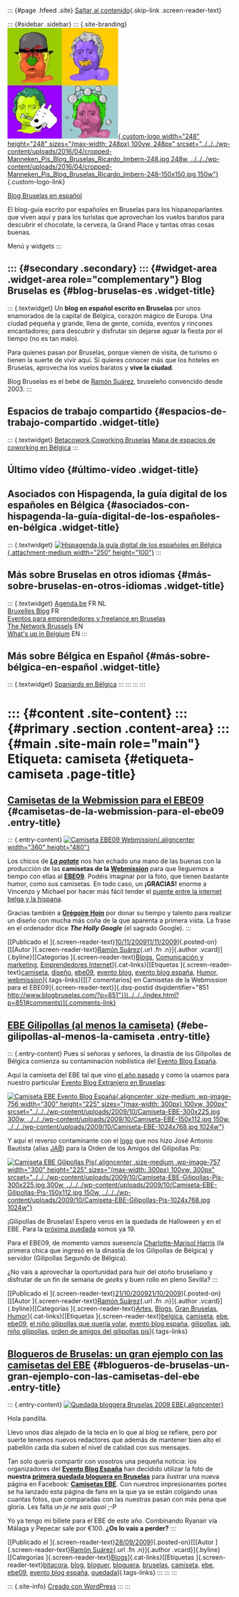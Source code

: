::: {#page .hfeed .site}
[Saltar al contenido](index.html#content){.skip-link
.screen-reader-text}

::: {#sidebar .sidebar}
::: {.site-branding}
[![](../../../wp-content/uploads/2016/04/cropped-Manneken_Pis_Blog_Bruselas_Ricardo_Imbern-248.jpg){.custom-logo
width="248" height="248" sizes="(max-width: 248px) 100vw, 248px"
srcset="../../../wp-content/uploads/2016/04/cropped-Manneken_Pis_Blog_Bruselas_Ricardo_Imbern-248.jpg 248w, ../../../wp-content/uploads/2016/04/cropped-Manneken_Pis_Blog_Bruselas_Ricardo_Imbern-248-150x150.jpg 150w"}](../../../index.html){.custom-logo-link}

[Blog Bruselas en español](../../../index.html)

El blog-guía escrito por españoles en Bruselas para los hispanoparlantes
que viven aquí y para los turistas que aprovechan los vuelos baratos
para descubrir el chocolate, la cerveza, la Grand Place y tantas otras
cosas buenas.

Menú y widgets
:::

::: {#secondary .secondary}
::: {#widget-area .widget-area role="complementary"}
Blog Bruselas es {#blog-bruselas-es .widget-title}
----------------

::: {.textwidget}
Un **blog en español escrito en Bruselas** por unos enamorados de la
capital de Bélgica, corazón mágico de Europa. Una ciudad pequeña y
grande, llena de gente, comida, eventos y rincones encantadores; para
descubrir y disfrutar sin dejarse aguar la fiesta por el tiempo (no es
tan malo).

Para quienes pasan por Bruselas, porque vienen de visita, de turismo o
tienen la suerte de vivir aquí. Sí quieres conocer más que los hoteles
en Bruselas, aprovecha los vuelos baratos y **vive la ciudad**.

Blog Bruselas es el bebé de [Ramón Suárez](http://www.ramonsuarez.com),
bruseleño convencido desde 2003.
:::

Espacios de trabajo compartido {#espacios-de-trabajo-compartido .widget-title}
------------------------------

::: {.textwidget}
[Betacowork Coworking Bruselas](http://www.betacowork.com) [Mapa de
espacios de coworking en Bélgica](http://coworkingbelgium.com)
:::

Último vídeo {#último-vídeo .widget-title}
------------

Asociados con Hispagenda, la guía digital de los españoles en Bélgica {#asociados-con-hispagenda-la-guía-digital-de-los-españoles-en-bélgica .widget-title}
---------------------------------------------------------------------

::: {.textwidget}
[![Hispagenda,la guía digital de los españoles en
Bélgica](../../../wp-content/uploads/2010/04/Hispagenda-250px.gif "Hispagenda, la guía digital de los españoles en Bélgica"){.attachment-medium
width="250" height="100"}](http://www.hispagenda.com)
:::

Más sobre Bruselas en otros idiomas {#más-sobre-bruselas-en-otros-idiomas .widget-title}
-----------------------------------

::: {.textwidget}
[Agenda.be](http://www.agenda.be) FR NL\
[Bruxelles Blog](http://www.bxlblog.be/) FR\
[Eventos para emprendedores y freelance en
Bruselas](http://www.betacowork.com/events/)\
[The Network
Brussels](http://groups.yahoo.com/group/TheNetworkBrussels/) EN\
[What\'s up in Belgium](http://www.whatsupin.be/) EN
:::

Más sobre Bélgica en Español {#más-sobre-bélgica-en-español .widget-title}
----------------------------

::: {.textwidget}
[Spaniards en Bélgica](http://www.spaniards.es/paises/belgica)
:::
:::
:::
:::

::: {#content .site-content}
::: {#primary .section .content-area}
::: {#main .site-main role="main"}
Etiqueta: camiseta {#etiqueta-camiseta .page-title}
==================

[Camisetas de la Webmission para el EBE09](../../../index.html?p=851) {#camisetas-de-la-webmission-para-el-ebe09 .entry-title}
---------------------------------------------------------------------

::: {.entry-content}
[![](http://cdn.shopify.com/s/files/1/0033/1862/products/webmission_large.jpg?1257861581 "Camiseta EBE09 Webmission "){.aligncenter
width="360"
height="480"}](http://www.lapatate.be/products/t-shirt-webmission)

Los chicos de [***La
patate***](http://www.lapatate.be/products/t-shirt-webmission "Camisteas cachondas y muy belgas La Patete")
nos han echado una mano de las buenas con la producción de las
**camisetas de la
[Webmission](http://wiki.webmission.be/ebe09 "La misión sagrada belga a la conversión del EBE09")**
para que lleguemos a tiempo con ellas al
**[EBE09](http://www.eventoblog.com "Evento Blog España")**. Podéis
imaginar por la foto, que tienen bastante humor, como sus camisetas. En
todo caso, un **¡GRACIAS!** enorme a Vincenzo y Michael por hacer más
fácil tender el [puente entre la internet belga y la
hispana](http://www.blogbruselas.com/2009/10/ebe09-el-enlace-espana-europa.html "EBE09: el enlace España Europa").

Gracias también a **[Grégoire
Hoin](http://www.gregone.com/ "Grègoire es un diseñador con talento y además bien majo")**
por donar su tiempo y talento para realizar un diseño con mucha más coña
de la que aparenta a primera vista. La frase en el ordenador dice ***The
Holly Google*** (el sagrado Google).
:::

[[Publicado el
]{.screen-reader-text}[10/11/200911/11/2009](../../../index.html?p=851)]{.posted-on}[[[Autor
]{.screen-reader-text}[Ramón
Suárez](../../2010/04/30/index.html?author=2){.url .fn .n}]{.author
.vcard}]{.byline}[[Categorías
]{.screen-reader-text}[Blogs](../../category/blogs/index.html),
[Comunicación y
marketing](../../category/comunicacion-y-marketing/index.html),
[Emprendedores
Internet](../../category/emprendedores-internet/index.html)]{.cat-links}[[Etiquetas
]{.screen-reader-text}[camiseta](index.html),
[diseño](../diseno/index.html), [ebe09](../ebe09/index.html), [evento
blog](../evento-blog/index.html), [evento blog
españa](../evento-blog-espana/index.html), [Humor](../humor/index.html),
[webmission](../webmission/index.html)]{.tags-links}[[[7 comentarios[ en
Camisetas de la Webmission para el
EBE09]{.screen-reader-text}]{.dsq-postid
dsqidentifier="851 http://www.blogbruselas.com/?p=851"}](../../../index.html?p=851#comments)]{.comments-link}

[EBE Gilipollas (al menos la camiseta)](../../../index.html?p=755) {#ebe-gilipollas-al-menos-la-camiseta .entry-title}
------------------------------------------------------------------

::: {.entry-content}
Pues sí señoras y señores, la dinastía de los Gilipollas de Bélgica
comienza su contaminación nobilística del [Evento Blog
España](http://www.eventoblog.com "La cita de la internet participativa en español").

Aquí la camiseta del EBE tal que vino [el año
pasado](http://www.blogbruselas.com/2008/11/evento-blog-08-la-conexin-bruselas.html "EBE08, el descubrimiento")
y como la usamos para nuestro particular [Evento Blog Extranjero en
Bruselas](http://www.blogbruselas.com/2009/03/cronica-de-una-quedada-anunciada.html "Cronica de la quedada en Bruselas"):

[![Camiseta EBE Evento Blog
España](../../../wp-content/uploads/2009/10/Camiseta-EBE-300x225.jpg "Camiseta EBE Evento Blog España"){.aligncenter
.size-medium .wp-image-756 width="300" height="225"
sizes="(max-width: 300px) 100vw, 300px"
srcset="../../../wp-content/uploads/2009/10/Camiseta-EBE-300x225.jpg 300w, ../../../wp-content/uploads/2009/10/Camiseta-EBE-150x112.jpg 150w, ../../../wp-content/uploads/2009/10/Camiseta-EBE-1024x768.jpg 1024w"}](http://www.eventoblog.com)

Y aquí el reverso contaminante con el
[logo](http://www.blogbruselas.com/2009/02/logo-gilipollista-gracias-jab.html "Logo de la Orden de Amigos del Gilipollas Pis")
que nos hizo José Antonio Bautista (alias
[JAB](http://jabcomics.com/ "Humor y arte gilipollas de la mano de JAB "))
para la Orden de los Amigos del Gilipollas Pis:

[![Camiseta EBE Gilipollas
Pis](../../../wp-content/uploads/2009/10/Camiseta-EBE-Gilipollas-Pis-300x225.jpg "Camiseta EBE Gilipollas Pis"){.aligncenter
.size-medium .wp-image-757 width="300" height="225"
sizes="(max-width: 300px) 100vw, 300px"
srcset="../../../wp-content/uploads/2009/10/Camiseta-EBE-Gilipollas-Pis-300x225.jpg 300w, ../../../wp-content/uploads/2009/10/Camiseta-EBE-Gilipollas-Pis-150x112.jpg 150w, ../../../wp-content/uploads/2009/10/Camiseta-EBE-Gilipollas-Pis-1024x768.jpg 1024w"}](../../../wp-content/uploads/2009/10/Camiseta-EBE-Gilipollas-Pis.JPG)

¡Gilipollas de Bruselas! Espero veros en la quedada de Halloween y en el
EBE. Para la [próxima
quedada](http://quedadabruselas3.eventbrite.com/ "La noche de los bloggers vivientes")
somos ya 19.

Para el EBE09, de momento vamos suesencia [Charlotte-Marisol
Harris](http://palomasenlaquinta.blogspot.com/ "Palomas en la quinta")
(la primera chica que ingresó en la dinastía de los Gilipollas de
Bélgica) y servidor (Gilipollas Segundo de Bélgica).

¿No vais a aprovechar la oportunidad para huir del otoño bruseliano y
disfrutar de un fin de semana de *geeks* y buen rollo en pleno Sevilla?
:::

[[Publicado el
]{.screen-reader-text}[21/10/200921/10/2009](../../../index.html?p=755)]{.posted-on}[[[Autor
]{.screen-reader-text}[Ramón
Suárez](../../2010/04/30/index.html?author=2){.url .fn .n}]{.author
.vcard}]{.byline}[[Categorías
]{.screen-reader-text}[Artes](../../category/artes/index.html),
[Blogs](../../category/blogs/index.html), [Gran
Bruselas](../../category/gran-bruselas/index.html),
[Humor](../../category/humor/index.html)]{.cat-links}[[Etiquetas
]{.screen-reader-text}[belgica](../belgica/index.html),
[camiseta](index.html), [ebe](../ebe/index.html),
[ebe09](../ebe09/index.html), [el niño gilipollas que quería
volar](../el-nino-gilipollas-que-queria-volar/index.html), [evento blog
españa](../evento-blog-espana/index.html),
[gilipollas](../gilipollas/index.html), [jab](../jab/index.html), [niño
gilipollas](../nino-gilipollas/index.html), [orden de amigos del
gilipollas
pis](../orden-de-amigos-del-gilipollas-pis/index.html)]{.tags-links}

[Blogueros de Bruselas: un gran ejemplo con las camisetas del EBE](../../../index.html?p=659) {#blogueros-de-bruselas-un-gran-ejemplo-con-las-camisetas-del-ebe .entry-title}
---------------------------------------------------------------------------------------------

::: {.entry-content}
[![Quedada bloggera Bruselas 2009
EBE](http://lh6.ggpht.com/_m9ESRqvSnjc/Sb0O4Y8f9zI/AAAAAAAACDQ/cfuR7FaJWU8/s400/Evento%20Blog%20Espa%C3%B1a%20Extranjero%20Bruselas.JPG){.aligncenter}](http://www.blogbruselas.com/2009/03/cronica-de-una-quedada-anunciada.html "Así nos lo pasamos de bien en la primera quedada")

Hola pandilla.

Llevo unos días alejado de la tecla en lo que al blog se refiere, pero
por suerte tenemos nuevos redactores que además de mantener bien alto el
pabellón cada día suben el nivel de calidad con sus mensajes.

Tan solo quería compartir con vosotros una pequeña noticia: los
organizadores del **[Evento Blog
España](http://www.eventoblog.com "EBE09")** han decidido utilizar la
foto de **nuestra [primera quedada bloguera en
Bruselas](http://www.blogbruselas.com/2009/03/cronica-de-una-quedada-anunciada.html "Crónica de la quedada bloguera en Bruselas. ")**
para ilustrar una nueva página en Facebook: **[Camisetas
EBE](http://www.facebook.com/home.php#/group.php?gid=153214485571&ref=ts "Camisetas del EBE en Facebook")**.
Con nuestros impresionantes portes se ha lanzado esta página de fans en
la que ya se están colgando unas cuantas fotos, que comparadas con las
nuestras pasan con más pena que gloria. Les falta un *je ne sais quoi*
;-P

Yo ya tengo mi billete para el EBE de este año. Combinando Ryanair vía
Málaga y Pepecar sale por €100. **¿Os lo vais a perder?**
:::

[[Publicado el
]{.screen-reader-text}[28/09/2009](../../../index.html?p=659)]{.posted-on}[[[Autor
]{.screen-reader-text}[Ramón
Suárez](../../2010/04/30/index.html?author=2){.url .fn .n}]{.author
.vcard}]{.byline}[[Categorías
]{.screen-reader-text}[Blogs](../../category/blogs/index.html)]{.cat-links}[[Etiquetas
]{.screen-reader-text}[bitacora](../bitacora/index.html),
[blog](../blog/index.html), [bloguer](../bloguer/index.html),
[bloguera](../bloguera/index.html), [bruselas](../bruselas/index.html),
[camiseta](index.html), [ebe](../ebe/index.html),
[ebe09](../ebe09/index.html), [evento blog
españa](../evento-blog-espana/index.html),
[quedada](../quedada/index.html)]{.tags-links}
:::
:::
:::

::: {.site-info}
[Creado con WordPress](https://es.wordpress.org/)
:::
:::

